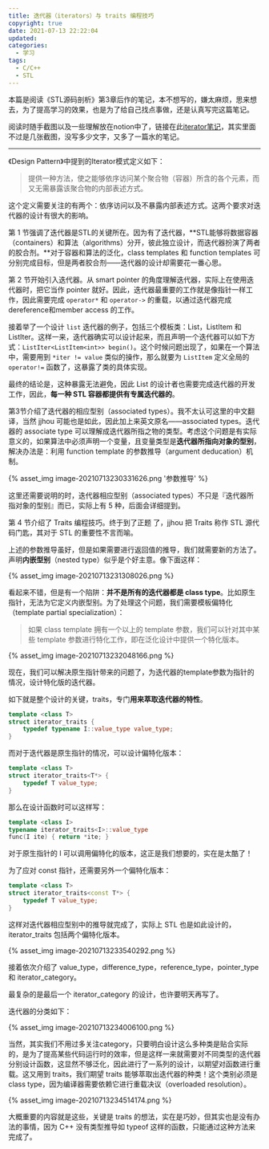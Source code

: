 ```yaml
---
title: 迭代器（iterators）与 traits 编程技巧
copyright: true
date: 2021-07-13 22:22:04
updated:
categories:
  - 学习
tags:
  - C/C++
  - STL
---
```


本篇是阅读《STL源码剖析》第3章后作的笔记，本不想写的，嫌太麻烦，思来想去，为了提高学习的效果，也是为了给自己找点事做，还是认真写完这篇笔记。

阅读时随手截图以及一些理解放在notion中了，链接在此[iterator笔记](https://www.notion.so/lijiangxuan/3-traits-aeaa810b59c74001800a098508f00dec)，其实里面不过是几张截图，没写多少文字，又多了一篇水的笔记。

---

<!-- more -->

《Design Pattern》中提到的Iterator模式定义如下：

> 提供一种方法，使之能够依序访问某个聚合物（容器）所含的各个元素，而又无需暴露该聚合物的内部表述方式。

这个定义需要关注的有两个：依序访问以及不暴露内部表述方式。这两个要求对迭代器的设计有很大的影响。

第 1 节强调了迭代器是STL的关键所在。因为有了迭代器，**STL能够将数据容器（containers）和算法（algorithms）分开，彼此独立设计，而迭代器扮演了两者的胶合剂。**对于容器和算法的泛化，class templates 和 function templates 可分别完成目标，但是两者胶合剂——迭代器的设计却需要花一番心思。

第 2 节开始引入迭代器。从 smart pointer 的角度理解迭代器，实际上在使用迭代器时，把它当作 pointer 就好。因此，迭代器最重要的工作就是像指针一样工作，因此需要完成 `operator*` 和 `operator->` 的重载，以通过迭代器完成dereference和member access 的工作。

接着举了一个设计 `list` 迭代器的例子，包括三个模板类：List，ListItem 和 ListIter。这样一来，迭代器确实可以设计起来，而且声明一个迭代器可以如下方式：`ListIter<ListItem<int>> begin()`。这个时候问题出现了，如果在一个算法中，需要用到 `*iter != value` 类似的操作，那么就要为 `ListItem` 定义全局的 `operator!=` 函数了，这暴露了类的具体实现。

最终的结论是，这种暴露无法避免，因此 List 的设计者也需要完成迭代器的开发工作，因此，**每一种 STL 容器都提供有专属迭代器的**。

第3节介绍了迭代器的相应型别（associated types）。我不太认可这里的中文翻译，当然 jjhou 可能也是如此，因此加上来英文原名——associated types。迭代器的 associate type 可以理解成迭代器所指之物的类型。考虑这个问题是有实际意义的，如果算法中必须声明一个变量，且变量类型是**迭代器所指向对象的型别**，解决办法是：利用 function template 的参数推导（argument deducation）机制。

{% asset_img image-20210713230331626.png '参数推导' %}

这里还需要说明的时，迭代器相应型别（associated types）不只是『迭代器所指对象的型别』而已，实际上有 5 种，后面会详细提到。

第 4 节介绍了 Traits 编程技巧。终于到了正题 了，jjhou 把 Traits 称作 STL 源代码门匙，其对于 STL 的重要性不言而喻。

上述的参数推导虽好，但是如果需要进行返回值的推导，我们就需要新的方法了。声明**内嵌型别**（nested type）似乎是个好主意。像下面这样：

{% asset_img image-20210713231308026.png %}

看起来不错，但是有一个陷阱：**并不是所有的迭代器都是 class type**。比如原生指针，无法为它定义内嵌型别。为了处理这个问题，我们需要模板偏特化（template partial specialization）：

>  如果 class template 拥有一个以上的 template 参数，我们可以针对其中某些 template 参数进行特化工作，即在泛化设计中提供一个特化版本。

{% asset_img image-20210713232048166.png %}

现在，我们可以解决原生指针带来的问题了，为迭代器的template参数为指针的情况，设计特化版的迭代器。

如下就是整个设计的关键，traits，专门**用来萃取迭代器的特性**。

```cpp
template <class T>
struct iterator_traits {
    typedef typename I::value_type value_type;
}
```

而对于迭代器是原生指针的情况，可以设计偏特化版本：

```cpp
template <class T>
struct iterator_traits<T*> {
    typedef T value_type;
}
```

那么在设计函数时可以这样写：

```cpp
template <class I>
typename iterator_traits<I>::value_type
func(I ite) { return *ite; }
```

对于原生指针的 I 可以调用偏特化的版本，这正是我们想要的，实在是太酷了！

为了应对 const 指针，还需要另外一个偏特化版本：

```cpp
template <class T>
struct iterator_traits<const T*> {
    typedef T value_type;
}
```

这样对迭代器相应型别中的推导就完成了，实际上 STL 也是如此设计的，iterator_traits 包括两个偏特化版本。

{% asset_img image-20210713233540292.png %}

接着依次介绍了 value_type，difference_type，reference_type，pointer_type 和 iterator_category。

最复杂的是最后一个 iterator_category 的设计，也许要明天再写了。

迭代器的分类如下：

{% asset_img image-20210713234006100.png %}

当然，其实我们不用过多关注category，只要明白设计这么多种类是贴合实际的，是为了提高某些代码运行时的效率，但是这样一来就需要对不同类型的迭代器分别设计函数，这显然不够泛化，因此进行了一系列的设计，以期望对函数进行重载。这又用到 traits，我们期望 traits 能够萃取出迭代器的种类！这个类别必须是class type，因为编译器需要依赖它进行重载决议（overloaded resolution）。

{% asset_img image-20210713234514174.png %}

大概重要的内容就是这些，关键是 traits 的想法，实在是巧妙，但其实也是没有办法的事情，因为 C++ 没有类型推导如 typeof 这样的函数，只能通过这种方法来完成了。

